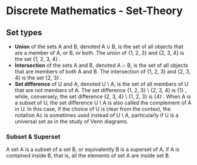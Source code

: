 # Discrete Mathematics - Set-Theory  
  
## Set types  
* **Union** of the sets A and B, denoted A ∪ B, is the set of all objects that are a member of A, or B, or both. The union of {1, 2, 3} and {2, 3, 4} is the set {1, 2, 3, 4} .  
* **Intersection** of the sets A and B, denoted A ∩ B, is the set of all objects that are members of both A and B. The intersection of {1, 2, 3} and {2, 3, 4} is the set {2, 3} .  
* **Set difference** of U and A, denoted U \ A, is the set of all members of U that are not members of A. The set difference {1, 2, 3} \ {2, 3, 4} is {1} , while, conversely, the set difference {2, 3, 4} \ {1, 2, 3} is {4} . When A is a subset of U, the set difference U \ A is also called the complement of A in U. In this case, if the choice of U is clear from the context, the notation Ac is sometimes used instead of U \ A, particularly if U is a universal set as in the study of Venn diagrams.  
  
### Subset & Superset
A set A is a subset of a set B, or equivalently B is a superset of A, if A is contained inside B, that is, all the elements of set A are inside set B.  
 

